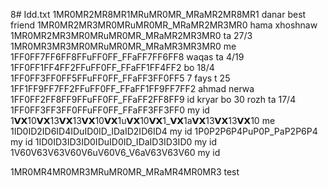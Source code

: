 8# Idd.txt
1MR0MR2MR8MR1MRuMR0MR_MRaMR2MR8MR1 danar best friend 
1MR0MR2MR3MR0MRuMR0MR_MRaMR2MR3MR0 hama xhoshnaw
1MR0MR2MR3MR0MRuMR0MR_MRaMR2MR3MR0  ta 27/3
1MR0MR3MR3MR0MRuMR0MR_MRaMR3MR3MR0  me
1FF0FF7FF6FF8FFuFF0FF_FFaFF7FF6FF8 waqas ta 4/19
1FF0FF1FF4FF2FFuFF0FF_FFaFF1FF4FF2 bo 18/4
1FF0FF3FF0FF5FFuFF0FF_FFaFF3FF0FF5 7 fays t 25
1FF1FF9FF7FF2FFuFF0FF_FFaFF1FF9FF7FF2  ahmad nerwa
1FF0FF2FF8FF9FFuFF0FF_FFaFF2FF8FF9 id kryar bo 30 rozh ta 17/4
1FF0FF3FF3FF0FFuFF0FF_FFaFF3FF3FF0 my id
1𝗩𝗫10𝗩𝗫13𝗩𝗫13𝗩𝗫10𝗩𝗫1u𝗩𝗫10𝗩𝗫1_𝗩𝗫1a𝗩𝗫13𝗩𝗫13𝗩𝗫10  me
1ID0ID2ID6ID4IDuID0ID_IDaID2ID6ID4 my id
1P0P2P6P4PuP0P_PaP2P6P4 my id
1ID0ID3ID3ID0IDuID0ID_IDaID3ID3ID0  my id
1V60V63V63V60V6uV60V6_V6aV63V63V60 my id

1MR0MR4MR0MR3MRuMR0MR_MRaMR4MR0MR3  test
